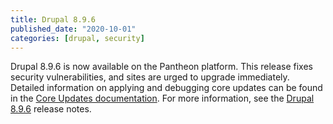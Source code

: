 ```yaml
---
title: Drupal 8.9.6
published_date: "2020-10-01"
categories: [drupal, security]
---
```

Drupal 8.9.6 is now available on the Pantheon platform. This release fixes security vulnerabilities, and sites are urged to upgrade immediately. Detailed information on applying and debugging core updates can be found in the [Core Updates documentation](/core-updates). For more information, see the [Drupal 8.9.6](https://www.drupal.org/project/drupal/releases/8.9.6) release notes.
